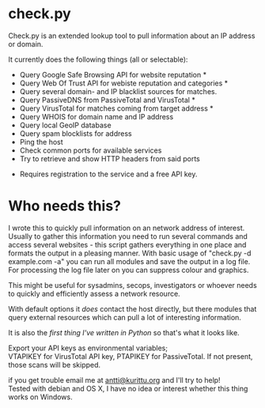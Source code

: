 # check.py

<p>Check.py is an extended lookup tool to pull information about an IP address or domain.</p>

It currently does the following things (all or selectable):

- Query Google Safe Browsing API for website reputation *<br>
- Query Web Of Trust API for webiste reputation and categories *<br>
- Query several domain- and IP blacklist sources for matches.<br>
- Query PassiveDNS from PassiveTotal and VirusTotal * <br>
- Query VirusTotal for matches coming from target address *<br>
- Query WHOIS for domain name and IP address<br>
- Query local GeoIP database<br>
- Query spam blocklists for address<br>
- Ping the host<br>
- Check common ports for available services<br>
- Try to retrieve and show HTTP headers from said ports<br>

* Requires registration to the service and a free API key.

# Who needs this?

<p>I wrote this to quickly pull information on an network address of interest.
Usually to gather this information you need to run several commands and access
several websites - this script gathers everything in one place and formats the
output in a pleasing manner. With basic usage of "check.py -d example.com -a"
you can run all modules and save the output in a log file. For processing the
log file later on you can suppress colour and graphics.</p>

This might be useful for sysadmins, secops, investigators or whoever needs
to quickly and efficiently assess a network resource.

With default options it <i>does</i> contact the host directly, but there modules
that query external resources which can pull a lot of interesting information.

<p>It is also the <i>first thing I've written in Python</i> so that's what it looks like.</p>

Export your API keys as environmental variables;<br>
VTAPIKEY for VirusTotal API key, PTAPIKEY for PassiveTotal. If not present,<br>
those scans will be skipped.<br>

if you get trouble email me at antti@kurittu.org and I'll try to help!<br>
Tested with debian and OS X, I have no idea or interest whether this thing works on Windows.<br>

